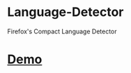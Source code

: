 # Language-Detector
Firefox's Compact Language Detector

# [Demo](https://filipeps.github.io/Language-Detector/)
